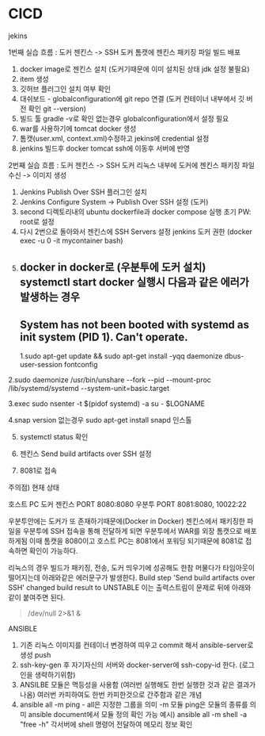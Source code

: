 # CICD

jekins

1번째 실습
흐름 : 도커 젠킨스 -> SSH 도커 톰캣에 젠킨스 패키징 파일 빌드 배포

1. docker image로 젠킨스 설치 (도커기때문에 이미 설치된 상태 jdk 설정 불필요)
2. item 생성
3. 깃허브 플러그인 설치 여부 확인
4. 대쉬보드 - globalconfiguration에 git repo 연결 (도커 컨테이너 내부에서 깃 버전 확인 git --version)
5. 빌드 툴 gradle -v로 확인 없는경우 globalconfiguration에서 설정 필요
6. war를 사용하기에 tomcat docker 생성
7. 톰캣(user.xml, context.xml)수정하고 jekins에 credential 설정
8. jenkins 빌드후 docker tomcat ssh에 이동후 서버에 반영

2번째 실습
흐름 : 도커 젠킨스 -> SSH 도커 리눅스 내부에 도커에 젠킨스 패키징 파일 수신 -> 이미지 생성

1. Jenkins Publish Over SSH 플러그인 설치
2. Jenkins Configure System -> Publish Over SSH 설정 (도커)
3. second 디렉토리내의 ubuntu dockerfile과 docker compose 실행 초기 PW: root로 설정
4. 다시 2번으로 돌아와서 젠킨스에 SSH Servers 설정
   jenkins 도커 권한 (docker exec -u 0 -it mycontainer bash)
5. docker in docker로 (우분투에 도커 설치)
   systemctl start docker 실행시 다음과 같은 에러가 발생하는 경우
   --
   System has not been booted with systemd as init system (PID 1). Can't operate.
   --
   1.sudo apt-get update && sudo apt-get install -yqq daemonize dbus-user-session fontconfig

2.sudo daemonize /usr/bin/unshare --fork --pid --mount-proc /lib/systemd/systemd --system-unit=basic.target

3.exec sudo nsenter -t $(pidof systemd) -a su - $LOGNAME

4.snap version 없는경우 sudo apt-get install snapd 인스톨

5. systemctl status 확인

6. 젠킨스 Send build artifacts over SSH 설정

7. 8081로 접속

주의점)
현재 상태

호스트 PC 도커
젠킨스 PORT 8080:8080
우분투 PORT 8081:8080, 10022:22

우분투안에는 도커가 또 존재하기때문에(Docker in Docker) 젠킨스에서 패키징한 파일을 우분투에 SSH 접속을 통해 전달하게 되면 우분투에서 WAR를 외장 톰캣으로 배포하게됨 이때 톰캣을 8080이고 호스트 PC는 8081에서 포워딩 되기때문에 8081로 접속하면 확인이 가능하다.

리눅스의 경우 빌드가 패키징, 전송, 도커 띄우기에 성공해도
한참 머물다가 타임아웃이 떨어지는데 아래와같은 에러문구가 발생한다.
Build step 'Send build artifacts over SSH' changed build result to UNSTABLE
이는 출력스트림이 문제로 뒤에 아래와 같이 붙여주면 된다.

> /dev/null 2>&1 &

<!-- docker exec -itu 0 docker-server /bin/bash  -->
<!-- -u 0 이 루트 권한으로 접속하는 명령어 -->
<!-- 원격 접속하기 위한 툴 -->
<!-- apt-get install net-tools vim openssh-server -->
<!-- vim /etc/ssh/sshd_config 에서 PermitRootLogin Yes로 설정-->
<!-- service ssh start -->
<!-- systemctl status sshd active인지 확인 -->

<!-- WARNING: REMOTE HOST IDENTIFICATION HAS CHANGED 오류시 -->
<!-- 기존에 해당 포트로 접속한 ssh 동일 서버가 있어서 해당인증으로 접속하려다가 에러가 발생하는것 인증 정보 삭제후 재 로그인 필요 -->

ANSIBLE

1. 기존 리눅스 이미지를 컨테이너 변경하여 띠우고 commit 해서 ansible-server로 생성 push
2. ssh-key-gen 후 자기자신의 서버와 docker-server에 ssh-copy-id 한다. (로그인을 생략하기위함)
3. ANSILBE 모듈은 멱등성을 사용함 (여러번 실행해도 한번 실행한 것과 같은 결과가 나옴) 여러번 카피하여도 한번 카피한것으로 간주함과 같은 개념
4. ansible all -m ping - all은 지정한 그룹을 의미 -m 모듈 ping은 모듈의 종류를 의미 ansible document에서 모듈 정의 확인 가능
   예시) ansible all -m shell -a "free -h"
   각서버에 shell 명령어 전달하여 메모리 정보 확인
